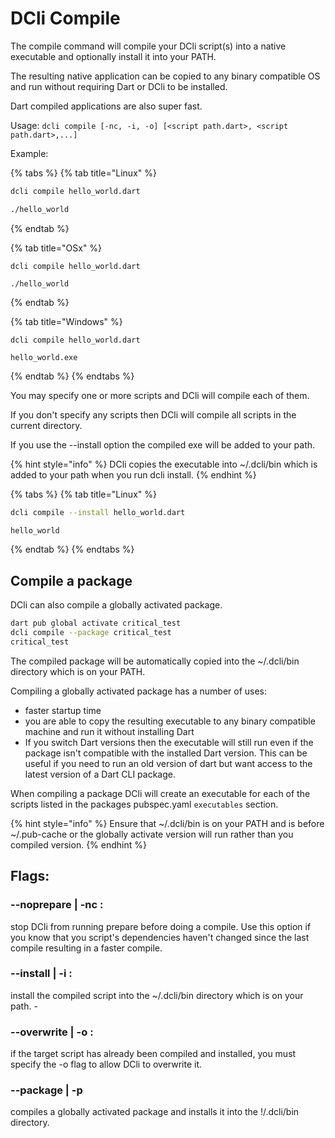 # DCli Compile

The compile command will compile your DCli script(s) into a native executable and optionally install it into your PATH.

The resulting native application can be copied to any binary compatible OS and run without requiring Dart or DCli to be installed.

Dart compiled applications are also super fast.

Usage: `dcli compile [-nc, -i, -o] [<script path.dart>, <script path.dart>,...]`

Example:

{% tabs %}
{% tab title="Linux" %}
```bash
dcli compile hello_world.dart

./hello_world
```
{% endtab %}

{% tab title="OSx" %}
```
dcli compile hello_world.dart

./hello_world
```
{% endtab %}

{% tab title="Windows" %}
```
dcli compile hello_world.dart

hello_world.exe
```
{% endtab %}
{% endtabs %}

You may specify one or more scripts and DCli will compile each of them.

If you don't specify any scripts then DCli will compile all scripts in the current directory.

If you use the --install option the compiled exe will be added to your path.

{% hint style="info" %}
DCli copies the executable into \~/.dcli/bin which is added to your path when you run dcli install.
{% endhint %}

{% tabs %}
{% tab title="Linux" %}
```bash
dcli compile --install hello_world.dart

hello_world
```
{% endtab %}
{% endtabs %}

## Compile a package

DCli can also compile a globally activated package.

```bash
dart pub global activate critical_test
dcli compile --package critical_test
critical_test
```

The compiled package will be automatically copied into the \~/.dcli/bin directory which is on your PATH.

Compiling a globally activated package has a number of uses:

* faster startup time
* you are able to copy the resulting executable to any binary compatible machine and run it without installing Dart
* If you switch Dart versions then the executable will still run even if the package isn't compatible with the installed Dart version. This can be useful if you need to run an old version of dart but want access to the latest version of a Dart CLI package.

When compiling a package DCli will create an executable for each of the scripts listed in the packages pubspec.yaml `executables` section.

{% hint style="info" %}
Ensure that \~/.dcli/bin is on your PATH and is before \~/.pub-cache or the globally activate version will run rather than you compiled version.
{% endhint %}

## Flags:

### --noprepare | -nc :

stop DCli from running prepare before doing a compile. Use this option if you know that you script's dependencies haven't changed since the last compile resulting in a faster compile.

### --install | -i :

install the compiled script into the \~/.dcli/bin directory which is on your path. -

### --overwrite | -o :

if the target script has already been compiled and installed, you must specify the -o flag to allow DCli to overwrite it.

### --package | -p

compiles a globally activated package and installs it into the !/.dcli/bin directory.
